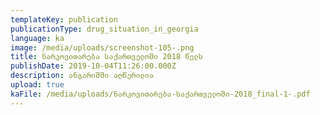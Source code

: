 ```yaml
---
templateKey: publication
publicationType: drug_situation_in_georgia
language: ka
image: /media/uploads/screenshot-105-.png
title: ნარკოვითარება საქართველოში 2018 წელს
publishDate: 2019-10-04T11:26:00.000Z
description: ანგარიშში აღწერილია
upload: true
kaFile: /media/uploads/ნარკოვითარება-საქართველოში-2018_final-1-.pdf
---
```


